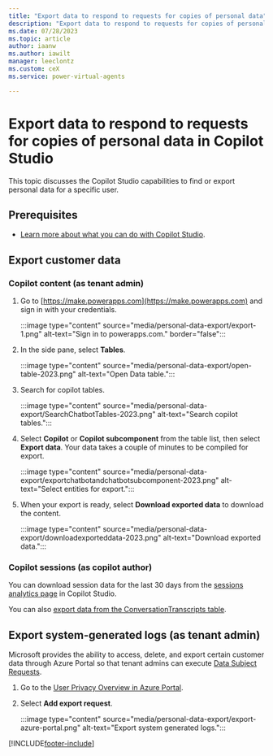 ```yaml
---
title: "Export data to respond to requests for copies of personal data"
description: "Export data to respond to requests for copies of personal data in Copilot Studio."
ms.date: 07/28/2023
ms.topic: article
author: iaanw
ms.author: iawilt
manager: leeclontz
ms.custom: ceX
ms.service: power-virtual-agents

---
```


# Export data to respond to requests for copies of personal data in Copilot Studio

This topic discusses the Copilot Studio capabilities to find or export personal data for a specific user.

## Prerequisites

- [Learn more about what you can do with Copilot Studio](fundamentals-what-is-copilot-studio.md).

## Export customer data

### Copilot content (as tenant admin)

1. Go to [https://make.powerapps.com](https://make.powerapps.com) and sign in with your credentials.

   :::image type="content" source="media/personal-data-export/export-1.png" alt-text="Sign in to powerapps.com." border="false":::

1. In the side pane, select **Tables**.

   :::image type="content" source="media/personal-data-export/open-table-2023.png" alt-text="Open Data table.":::

1. Search for copilot tables.

   :::image type="content" source="media/personal-data-export/SearchChatbotTables-2023.png" alt-text="Search copilot tables.":::

1. Select **Copilot** or **Copilot subcomponent** from the table list, then select **Export data**. Your data takes a couple of minutes to be compiled for export. 

   :::image type="content" source="media/personal-data-export/exportchatbotandchatbotsubcomponent-2023.png" alt-text="Select entities for export.":::

1. When your export is ready, select **Download exported data** to download the content.

   :::image type="content" source="media/personal-data-export/downloadexporteddata-2023.png" alt-text="Download exported data.":::

### Copilot sessions (as copilot author)

You can download session data for the last 30 days from the [sessions analytics page](analytics-sessions.md) in Copilot Studio.

You can also [export data from the ConversationTranscripts table](analytics-sessions-transcripts.md#export-conversation-transcripts).

## Export system-generated logs (as tenant admin)

Microsoft provides the ability to access, delete, and export certain customer data through Azure Portal so that tenant admins can execute [Data Subject Requests](/compliance/regulatory/gdpr-dsr-azure#introduction-to-data-subject-requests-dsrs).

1. Go to the [User Privacy Overview in Azure Portal](https://portal.azure.com/#blade/Microsoft_Azure_Policy/UserPrivacyMenuBlade/Overview).

1. Select **Add export request**.

   :::image type="content" source="media/personal-data-export/export-azure-portal.png" alt-text="Export system generated logs.":::

[!INCLUDE[footer-include](includes/footer-banner.md)]
